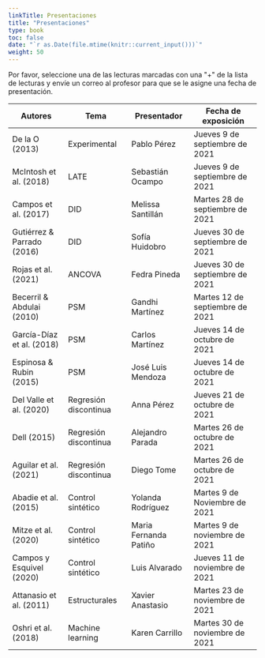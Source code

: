 ```yaml
---
linkTitle: Presentaciones
title: "Presentaciones"
type: book
toc: false
date: "`r as.Date(file.mtime(knitr::current_input()))`"
weight: 50
---
```


Por favor, seleccione una de las lecturas marcadas con una "+" de la lista de lecturas y envíe un correo al profesor para que se le asigne una fecha de presentación.

| **Autores** | **Tema** | **Presentador** | **Fecha de exposición** |
| --- | --- | --- | --- |
| De la O (2013) | Experimental | Pablo Pérez | Jueves 9 de septiembre de 2021 |
| McIntosh et al. (2018) | LATE | Sebastián Ocampo | Jueves 9 de septiembre de 2021 |
| Campos et al. (2017) | DID | Melissa Santillán | Martes 28 de septiembre de 2021 |
| Gutiérrez & Parrado (2016) | DID   | Sofía Huidobro | Jueves 30 de septiembre de 2021 |
| Rojas et al. (2021) | ANCOVA | Fedra Pineda | Jueves 30 de septiembre de 2021 |
| Becerril & Abdulai (2010) | PSM | Gandhi Martínez | Martes 12 de septiembre de 2021 |
|García-Díaz et al. (2018) | PSM |Carlos Martínez | Jueves 14 de octubre de 2021 |
| Espinosa & Rubin (2015) | PSM | José Luis Mendoza | Jueves 14 de octubre de 2021 |
| Del Valle et al. (2020)| Regresión discontinua | Anna Pérez | Jueves 21 de octubre de 2021 |
| Dell (2015) | Regresión discontinua   | Alejandro Parada | Martes 26 de octubre de 2021 |
| Aguilar et al. (2021) | Regresión discontinua | Diego Tome | Martes 26 de octubre de 2021 |
| Abadie et al. (2015) | Control sintético | Yolanda Rodríguez | Martes 9 de Noviembre de 2021 |
| Mitze et al. (2020)| Control sintético | Maria Fernanda Patiño | Martes 9 de noviembre de 2021 |
| Campos y Esquivel (2020) | Control sintético | Luis Alvarado | Jueves 11 de noviembre de 2021 |
| Attanasio et al. (2011) | Estructurales | Xavier Anastasio | Martes 23 de noviembre de 2021|
| Oshri et al. (2018) | Machine learning | Karen Carrillo | Martes 30 de noviembre de 2021 |



